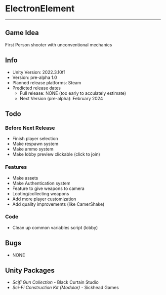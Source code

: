 # ElectronElement

---
## Game Idea
First Person shooter with unconventional mechanics

## Info
- Unity Version: 2022.3.10f1
- Version: pre-alpha 1.0
- Planned release platforms: Steam
- Predicted release dates
    - Full release: NONE (too early to acculately estimate)
    - Next Version (pre-alpha): February 2024

## Todo
### Before Next Release
- Finish player selection
- Make respawn system
- Make ammo system
- Make lobby preview clickable (click to join)
### Features
- Make assets
- Make Authentication system
- Feature to give weapons to camera
- Looting/collecting weapons
- Add more player customization
- Add quality improvements (like CamerShake)
### Code
- Clean up common variables script (lobby)

## Bugs
- NONE

## Unity Packages
- *Scifi Gun Collection* - Black Curtain Studio
- *Sci-Fi Construction Kit (Modular)* - Sickhead Games